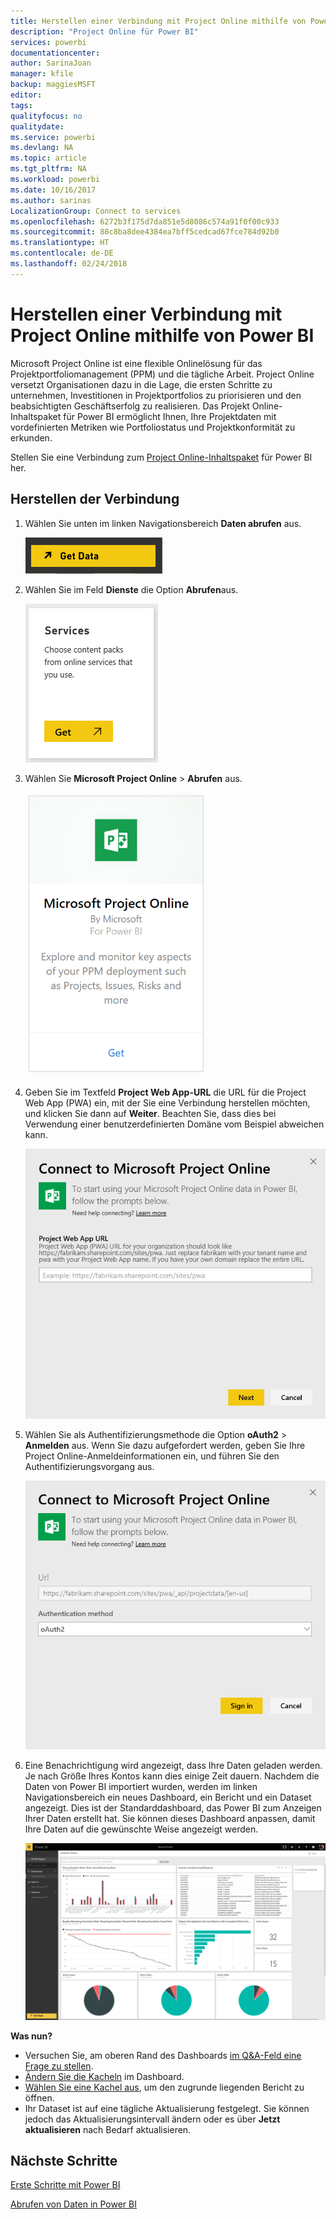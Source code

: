 ```yaml
---
title: Herstellen einer Verbindung mit Project Online mithilfe von Power BI
description: "Project Online für Power BI"
services: powerbi
documentationcenter: 
author: SarinaJoan
manager: kfile
backup: maggiesMSFT
editor: 
tags: 
qualityfocus: no
qualitydate: 
ms.service: powerbi
ms.devlang: NA
ms.topic: article
ms.tgt_pltfrm: NA
ms.workload: powerbi
ms.date: 10/16/2017
ms.author: sarinas
LocalizationGroup: Connect to services
ms.openlocfilehash: 6272b3f175d7da851e5d8086c574a91f0f00c933
ms.sourcegitcommit: 88c8ba8dee4384ea7bff5cedcad67fce784d92b0
ms.translationtype: HT
ms.contentlocale: de-DE
ms.lasthandoff: 02/24/2018
---
```

# <a name="connect-to-project-online-with-power-bi"></a>Herstellen einer Verbindung mit Project Online mithilfe von Power BI
Microsoft Project Online ist eine flexible Onlinelösung für das Projektportfoliomanagement (PPM) und die tägliche Arbeit. Project Online versetzt Organisationen dazu in die Lage, die ersten Schritte zu unternehmen, Investitionen in Projektportfolios zu priorisieren und den beabsichtigten Geschäftserfolg zu realisieren. Das Projekt Online-Inhaltspaket für Power BI ermöglicht Ihnen, Ihre Projektdaten mit vordefinierten Metriken wie Portfoliostatus und Projektkonformität zu erkunden.

Stellen Sie eine Verbindung zum [Project Online-Inhaltspaket](https://app.powerbi.com/getdata/services/project-online) für Power BI her.

## <a name="how-to-connect"></a>Herstellen der Verbindung
1. Wählen Sie unten im linken Navigationsbereich **Daten abrufen** aus.
   
    ![](media/service-connect-to-project-online/getdata.png)
2. Wählen Sie im Feld **Dienste** die Option **Abrufen**aus.
   
   ![](media/service-connect-to-project-online/services.png)
3. Wählen Sie **Microsoft Project Online** \> **Abrufen** aus.
   
   ![](media/service-connect-to-project-online/mproject.png)
4. Geben Sie im Textfeld **Project Web App-URL** die URL für die Project Web App (PWA) ein, mit der Sie eine Verbindung herstellen möchten, und klicken Sie dann auf **Weiter**. Beachten Sie, dass dies bei Verwendung einer benutzerdefinierten Domäne vom Beispiel abweichen kann.
   
    ![](media/service-connect-to-project-online/params.png)
5. Wählen Sie als Authentifizierungsmethode die Option **oAuth2** \> **Anmelden** aus. Wenn Sie dazu aufgefordert werden, geben Sie Ihre Project Online-Anmeldeinformationen ein, und führen Sie den Authentifizierungsvorgang aus.
   
    ![](media/service-connect-to-project-online/creds.png)
6. Eine Benachrichtigung wird angezeigt, dass Ihre Daten geladen werden. Je nach Größe Ihres Kontos kann dies einige Zeit dauern. Nachdem die Daten von Power BI importiert wurden, werden im linken Navigationsbereich ein neues Dashboard, ein Bericht und ein Dataset angezeigt. Dies ist der Standarddashboard, das Power BI zum Anzeigen Ihrer Daten erstellt hat. Sie können dieses Dashboard anpassen, damit Ihre Daten auf die gewünschte Weise angezeigt werden.
   
   ![](media/service-connect-to-project-online/dashboard2.png)

**Was nun?**

* Versuchen Sie, am oberen Rand des Dashboards [im Q&A-Feld eine Frage zu stellen](power-bi-q-and-a.md).
* [Ändern Sie die Kacheln](service-dashboard-edit-tile.md) im Dashboard.
* [Wählen Sie eine Kachel aus](service-dashboard-tiles.md), um den zugrunde liegenden Bericht zu öffnen.
* Ihr Dataset ist auf eine tägliche Aktualisierung festgelegt. Sie können jedoch das Aktualisierungsintervall ändern oder es über **Jetzt aktualisieren** nach Bedarf aktualisieren.

## <a name="next-steps"></a>Nächste Schritte
[Erste Schritte mit Power BI](service-get-started.md)

[Abrufen von Daten in Power BI](service-get-data.md)

